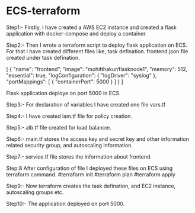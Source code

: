 # ECS-terraform
Step1:- 
Firstly, I have created a AWS EC2 instance and created a flask application with docker-compose and deploy a container.

Step2:-
Then I wrote a terraform script to deploy flask application on ECS. For that I have created different files like, task defination. frontend.json file created under task defination.

[
  {
    "name": "frontend",
    "image": "mohitthakur/flasknode1",
    "memory": 512,
    "essential": true,
    "logConfiguration": {
                "logDriver": "syslog"
            },
    "portMappings": [
      {
        "containerPort": 5000
      }
    ]
  }
]

Flask application deploye on port 5000 in ECS.


Step3:- 
For declaration of variables I have created one file 
vars.tf

Step4:-
I have created iam.tf file for policy creation.

Step5:-
alb.tf file created for load balancer.

Step6:- 
main.tf stores the access key and secret key and other information related security group, and autoscaling information.

Step7:-
service.tf file stores the information about frontend.

Step:8
After configuration of file I deployed these files on ECS using terraform command.
#terraform init
#terraform plan
#terraform apply

Step9:- Now terraform creates the task defination, and EC2 instance, autoscaling groups etc.

Step10:- The application deployed on port 5000.
